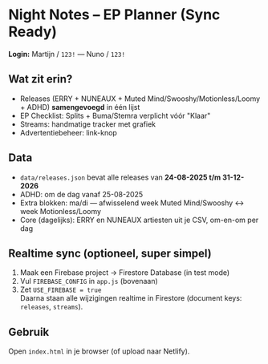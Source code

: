 # Night Notes – EP Planner (Sync Ready)

**Login:** Martijn / `123!` — Nuno / `123!`

## Wat zit erin?
- Releases (ERRY + NUNEAUX + Muted Mind/Swooshy/Motionless/Loomy + ADHD) **samengevoegd** in één lijst
- EP Checklist: Splits + Buma/Stemra verplicht vóór "Klaar"
- Streams: handmatige tracker met grafiek
- Advertentiebeheer: link-knop

## Data
- `data/releases.json` bevat alle releases van **24-08-2025 t/m 31-12-2026**
- ADHD: om de dag vanaf 25-08-2025
- Extra blokken: ma/di — afwisselend week Muted Mind/Swooshy ↔ week Motionless/Loomy
- Core (dagelijks): ERRY en NUNEAUX artiesten uit je CSV, om-en-om per dag

## Realtime sync (optioneel, super simpel)
1. Maak een Firebase project → Firestore Database (in test mode)  
2. Vul `FIREBASE_CONFIG` in `app.js` (bovenaan)  
3. Zet `USE_FIREBASE = true`  
Daarna staan alle wijzigingen realtime in Firestore (document keys: `releases`, `streams`).

## Gebruik
Open `index.html` in je browser (of upload naar Netlify).